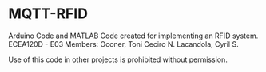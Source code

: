 # MQTT-RFID
Arduino Code and MATLAB Code created for implementing an RFID system.
ECEA120D - E03
Members:
Oconer, Toni Ceciro N.
Lacandola, Cyril S.

Use of this code in other projects is prohibited without permission.
